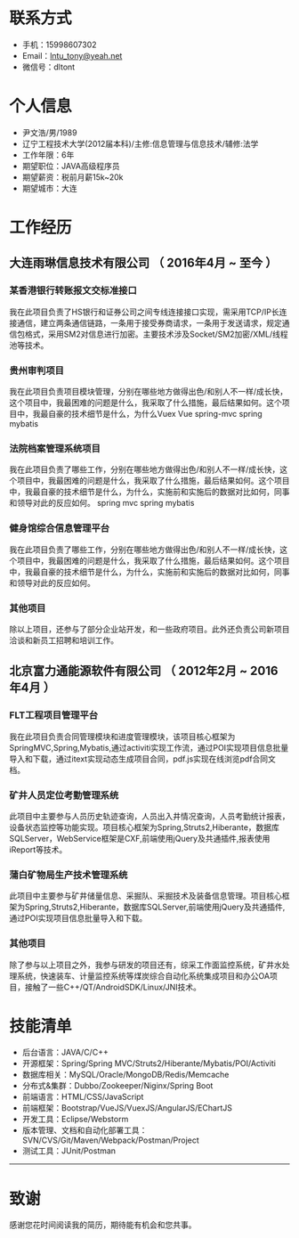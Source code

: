 # 联系方式
- 手机：15998607302
- Email：lntu_tony@yeah.net 
- 微信号：dltont

# 个人信息
 - 尹文浩/男/1989
 - 辽宁工程技术大学(2012届本科)/主修:信息管理与信息技术/辅修:法学
 - 工作年限：6年
 - 期望职位：JAVA高级程序员
 - 期望薪资：税前月薪15k~20k
 - 期望城市：大连
 
# 工作经历
## 大连雨琳信息技术有限公司 （ 2016年4月 ~ 至今 ）

### 某香港银行转账报文交标准接口
我在此项目负责了HS银行和证券公司之间专线连接接口实现，需采用TCP/IP长连接通信，建立两条通信链路，一条用于接受券商请求，一条用于发送请求，规定通信包格式，采用SM2对信息进行加密。主要技术涉及Socket/SM2加密/XML/线程池等技术。

### 贵州审判项目 
我在此项目负责项目模块管理，分别在哪些地方做得出色/和别人不一样/成长快，这个项目中，我最困难的问题是什么，我采取了什么措施，最后结果如何。这个项目中，我最自豪的技术细节是什么，为什么Vuex Vue spring-mvc spring mybatis

### 法院档案管理系统项目 
我在此项目负责了哪些工作，分别在哪些地方做得出色/和别人不一样/成长快，这个项目中，我最困难的问题是什么，我采取了什么措施，最后结果如何。这个项目中，我最自豪的技术细节是什么，为什么，实施前和实施后的数据对比如何，同事和领导对此的反应如何。 spring mvc spring mybatis

### 健身馆综合信息管理平台
我在此项目负责了哪些工作，分别在哪些地方做得出色/和别人不一样/成长快，这个项目中，我最困难的问题是什么，我采取了什么措施，最后结果如何。这个项目中，我最自豪的技术细节是什么，为什么，实施前和实施后的数据对比如何，同事和领导对此的反应如何。


### 其他项目
除以上项目，还参与了部分企业站开发，和一些政府项目。此外还负责公司新项目洽谈和新员工招聘和培训工作。


## 北京富力通能源软件有限公司 （ 2012年2月 ~ 2016年4月 ）

### FLT工程项目管理平台
我在此项目负责合同管理模块和进度管理模块，该项目核心框架为SpringMVC,Spring,Mybatis,通过activiti实现工作流，通过POI实现项目信息批量导入和下载，通过itext实现动态生成项目合同，pdf.js实现在线浏览pdf合同文档。

### 矿井人员定位考勤管理系统
此项目中主要参与人员历史轨迹查询，人员出入井情况查询，人员考勤统计报表，设备状态监控等功能实现。项目核心框架为Spring,Struts2,Hiberante，数据库SQLServer，WebService框架是CXF,前端使用jQuery及共通插件,报表使用iReport等技术。

### 蒲白矿物局生产技术管理系统
此项目中主要参与矿井储量信息、采掘队、采掘技术及装备信息管理。项目核心框架为Spring,Struts2,Hiberante，数据库SQLServer,前端使用jQuery及共通插件,通过POI实现项目信息批量导入和下载。
 
### 其他项目
除了参与以上项目之外，我参与研发的项目还有，综采工作面监控系统，矿井水处理系统，快速装车、计量监控系统等煤炭综合自动化系统集成项目和办公OA项目，接触了一些C++/QT/AndroidSDK/Linux/JNI技术。
                
# 技能清单
- 后台语言：JAVA/C/C++
- 开源框架：Spring/Spring MVC/Struts2/Hiberante/Mybatis/POI/Activiti
- 数据库相关：MySQL/Oracle/MongoDB/Redis/Memcache
- 分布式&集群：Dubbo/Zookeeper/Niginx/Spring Boot
- 前端语言：HTML/CSS/JavaScript
- 前端框架：Bootstrap/VueJS/VuexJS/AngularJS/EChartJS
- 开发工具：Eclipse/Webstorm
- 版本管理、文档和自动化部署工具：SVN/CVS/Git/Maven/Webpack/Postman/Project
- 测试工具：JUnit/Postman

---      
# 致谢
感谢您花时间阅读我的简历，期待能有机会和您共事。
      
